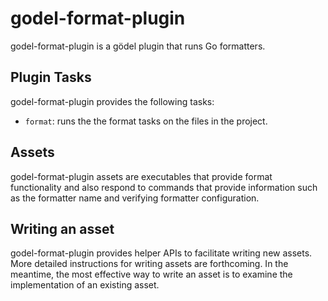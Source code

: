 godel-format-plugin
===================
godel-format-plugin is a gödel plugin that runs Go formatters.

Plugin Tasks
------------
godel-format-plugin provides the following tasks:

* `format`: runs the the format tasks on the files in the project.

Assets
------
godel-format-plugin assets are executables that provide format functionality and also respond to commands that provide information such as the formatter name and verifying formatter configuration.

Writing an asset
----------------
godel-format-plugin provides helper APIs to facilitate writing new assets. More detailed instructions for writing assets are forthcoming. In the meantime, the most effective way to write an asset is to examine the implementation of an existing asset.
